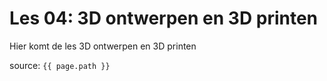 # Les 04: 3D ontwerpen en 3D printen

Hier komt de les 3D ontwerpen en 3D printen 

source: `{{ page.path }}`
